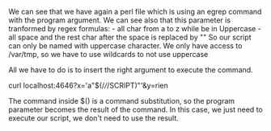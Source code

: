 We can see that we have again a perl file which is using an egrep command with the program argument.
We can see also that this parameter is tranformed by regex formulas:
	- all char from a to z while be in Uppercase
	- all space and the rest char after the space is replaced by ""
So our script can only be named with uppercase character. We only have access to /var/tmp, so we have to use wildcards to not use uppercase

All we have to do is to insert the right argument to execute the command.

curl localhost:4646?x='a"$(/*/*/SCRIPT)"'&y=rien

The command inside $() is a command substitution, so the program parameter becomes the result of the command.
In this case, we just need to execute our script, we don't need to use the result.

